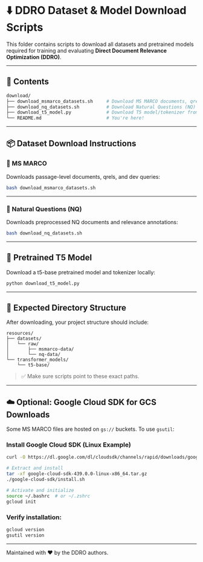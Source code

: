 # ⬇️ DDRO Dataset & Model Download Scripts

This folder contains scripts to download all datasets and pretrained models required for training and evaluating **Direct Document Relevance Optimization (DDRO)**.

---

## 📁 Contents

```bash
download/
├── download_msmarco_datasets.sh     # Download MS MARCO documents, qrels, queries
├── download_nq_datasets.sh          # Download Natural Questions (NQ) documents and qrels
├── download_t5_model.py             # Download T5 model/tokenizer from Hugging Face
└── README.md                        # You're here!
```

---

## 📦 Dataset Download Instructions

### 📘 MS MARCO

Downloads passage-level documents, qrels, and dev queries:

```bash
bash download_msmarco_datasets.sh
```

---

### 📗 Natural Questions (NQ)

Downloads preprocessed NQ documents and relevance annotations:

```bash
bash download_nq_datasets.sh
```

---

## 🧠 Pretrained T5 Model

Download a t5-base pretrained model and tokenizer locally:
```bash
python download_t5_model.py
```

---

## 📂 Expected Directory Structure

After downloading, your project structure should include:

```
resources/
├── datasets/
│   └── raw/
│       ├── msmarco-data/     
│       └── nq-data/          
└── transformer_models/
    └── t5-base/              
```

> ✅ Make sure scripts point to these exact paths.

---

## ☁️ Optional: Google Cloud SDK for GCS Downloads

Some MS MARCO files are hosted on `gs://` buckets. To use `gsutil`:

### Install Google Cloud SDK (Linux Example)

```bash
curl -O https://dl.google.com/dl/cloudsdk/channels/rapid/downloads/google-cloud-sdk-439.0.0-linux-x86_64.tar.gz

# Extract and install
tar -xf google-cloud-sdk-439.0.0-linux-x86_64.tar.gz
./google-cloud-sdk/install.sh

# Activate and initialize
source ~/.bashrc  # or ~/.zshrc
gcloud init
```

### Verify installation:

```bash
gcloud version
gsutil version
```

---

Maintained with ❤️ by the DDRO authors.
